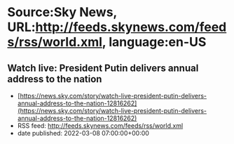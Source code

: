 # Source:Sky News, URL:http://feeds.skynews.com/feeds/rss/world.xml, language:en-US

## Watch live: President Putin delivers annual address to the nation
 - [https://news.sky.com/story/watch-live-president-putin-delivers-annual-address-to-the-nation-12816262](https://news.sky.com/story/watch-live-president-putin-delivers-annual-address-to-the-nation-12816262)
 - RSS feed: http://feeds.skynews.com/feeds/rss/world.xml
 - date published: 2022-03-08 07:00:00+00:00



